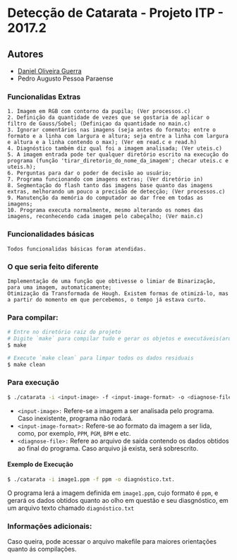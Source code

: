# Detecção de Catarata - Projeto ITP - 2017.2

## Autores
- [Daniel Oliveira Guerra](https://github.com/Codigos-de-Guerra)
- Pedro Augusto Pessoa Paraense


### Funcionalidas Extras
	1. Imagem em RGB com contorno da pupila; (Ver processos.c)
	2. Definição da quantidade de vezes que se gostaria de aplicar o filtro de Gauss/Sobel; (Definiçao da quantidade no main.c)
	3. Ignorar comentários nas imagens (seja antes do formato; entre o formato e a linha com largura e altura; seja entre a linha com largura e altura e a linha contendo o max); (Ver em read.c e read.h)
	4. Diagnóstico também diz qual foi a imagem analisada; (Ver uteis.c)
	5. A imagem entrada pode ter qualquer diretório escrito na execução do programa (função 'tirar_diretorio_do_nome_da_imagem'; checar uteis.c e uteis.h);
	6. Perguntas para dar o poder de decisão ao usuário;
	7. Programa funcionando com imagens extras; (Ver diretório in)
	8. Segmentação do flash tanto das imagens base quanto das imagens extras, melhorando um pouco a precisão de detecção; (Ver processos.c)
	9. Manutenção da memória do computador ao dar free em todas as imagens;
	10. Programa executa normalmente, mesmo alterando os nomes das imagens, reconhecendo cada imagem pelo cabeçalho; (Ver main.c)


### Funcionalidades básicas
	Todos funcionalidas básicas foram atendidas.


### O que seria feito diferente
	Implementação de uma função que obtivesse o limiar de Binarização, para uma imagem, automaticamente;
	Otimização da Transformada de Hough. Existem formas de otimizá-lo, mas a partir do momento em que percebemos, o tempo já estava curto.
	

### Para compilar:
```bash
# Entre no diretório raiz do projeto
# Digite `make` para compilar tudo e gerar os objetos e executáveis(arquivos binários)
$ make

# Execute `make clean` para limpar todos os dados residuais
$ make clean
```
### Para execução
```bash
$ ./catarata -i <input-image> -f <input-image-format> -o <diagnose-file>.
```
- ``<input-image>:``
Refere-se a imagem a ser analisada pelo programa. Caso inexistente, programa não rodará.
- ``<input-image-format>:``
Refere-se ao formato da imagem a ser lida, como, por exemplo, ``PPM``, ``PGM``, ``BPM`` e etc.
- ``<diagnose-file>:``
Refere ao arquivo de saída contendo os dados obtidos ao final do programa. Caso arquivo já exista, será sobrescrito.

#### Exemplo de Execução
```bash
$ ./catarata -i image1.ppm -f ppm -o diagnóstico.txt.
```
O programa lerá a imagem definida em `image1.ppm`, cujo formato é ``ppm``, e gerará os dados obtidos quanto ao olho em questão e seu diasgnóstico, em um arquivo texto chamado `diagnóstico.txt`

### Informações adicionais:
Caso queira, pode acessar o arquivo makefile para maiores orientações quanto ás compilações.
